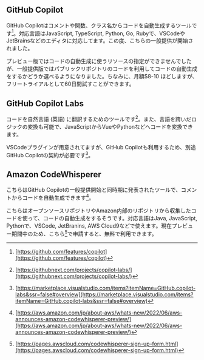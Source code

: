 ## GitHub Copilot
GitHub Copilotはコメントや関数、クラス名からコードを自動生成するツールです[^copilot]。対応言語はJavaScript, TypeScript, Python, Go, Rubyで、VSCodeやJetBrainsなどのエディタに対応してます。この度、こちらの一般提供が開始されました。

プレビュー版ではコードの自動生成に使うリソースの指定ができませんでしたが、一般提供版ではパブリックリポジトリのコードを利用してコードの自動生成をするかどうか選べるようになりました。ちなみに、月額$8-10 ほどしますが、フリートライアルとして60日間試すことができます。

## GitHub Copilot Labs
コードを自然言語 (英語) に翻訳するためのツールです[^copilot_labs]。また、言語を跨いだロジックの変換も可能で、JavaScriptからVueやPythonなどへコードを変換できます。

VSCodeプラグインが用意されてますが、GitHub Copilotも利用するため、別途GitHub Copilotの契約が必要です[^copilot_labs_vscode]。

## Amazon CodeWhisperer
こちらはGitHub Copilotの一般提供開始と同時期に発表されたツールで、コメントからコードを自動生成できます[^codewhisperer]。

こちらはオープンソースリポジトリやAmazon内部のリポジトリから収集したコードを使って、コードの自動生成をするそうです。対応言語はJava, JavaScript, Pythonで、VSCode, JetBranins, AWS Cloud9などで使えます。現在プレビュー期間中のため、こちら[^codewhisperer_sign_up]で申請すると、無料で利用できます。

[^copilot]: [https://github.com/features/copilot](https://github.com/features/copilot)
[^copilot_labs]: [https://githubnext.com/projects/copilot-labs/](https://githubnext.com/projects/copilot-labs/)
[^copilot_labs_vscode]: [https://marketplace.visualstudio.com/items?itemName=GitHub.copilot-labs&ssr=false#overview](https://marketplace.visualstudio.com/items?itemName=GitHub.copilot-labs&ssr=false#overview)
[^codewhisperer]: [https://aws.amazon.com/jp/about-aws/whats-new/2022/06/aws-announces-amazon-codewhisperer-preview/](https://aws.amazon.com/jp/about-aws/whats-new/2022/06/aws-announces-amazon-codewhisperer-preview/)
[^codewhisperer_sign_up]: [https://pages.awscloud.com/codewhisperer-sign-up-form.html](https://pages.awscloud.com/codewhisperer-sign-up-form.html)
